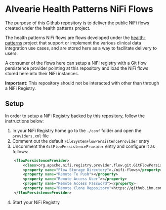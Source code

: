 # Alvearie Health Patterns NiFi Flows
The purpose of this Github repository is to deliver the public NiFi flows created under the health patterns project.

The health patterns NiFi flows are flows developed under the [health-patterns](https://github.com/Alvearie/health-patterns) project that support or implement the various clinical data integration use cases, and are stored here as a way to facilitate delivery to users.

A consumer of the flows here can setup a NiFi registry with a Git flow persistence provider pointing at this repository and load the NiFi flows stored here into their NiFi instances.

**Important:** This repository should not be interacted with other than through a NiFi Registry.

## Setup

In order to setup a NiFi Registry backed by this repository, follow the instructions below:

1. In your NiFi Registry home go to the `./conf` folder and open the `providers.xml` file
2. Comment out the default `FileSystemFlowPersistenceProvider` entry
3. Uncomment the `GitFlowPersistenceProvider` entry and configure it as follows:
```xml
    <flowPersistenceProvider>
        <class>org.apache.nifi.registry.provider.flow.git.GitFlowPersistenceProvider</class>
        <property name="Flow Storage Directory">./nifi-flows</property>
        <property name="Remote To Push"></property>
        <property name="Remote Access User"></property>
        <property name="Remote Access Password"></property>
        <property name="Remote Clone Repository">https://github.ibm.com/Alvearie/health-patterns-nifi-flows.git</property>
    </flowPersistenceProvider>
```
4. Start your NiFi Registry
